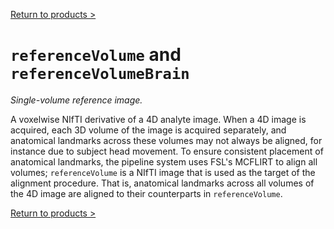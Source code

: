 [Return to products >](https://pipedocs.github.io//products)

# `referenceVolume` and `referenceVolumeBrain`

_Single-volume reference image._

A voxelwise NIfTI derivative of a 4D analyte image. When a 4D image is acquired, each 3D volume of the image is acquired separately, and anatomical landmarks across these volumes may not always be aligned, for instance due to subject head movement. To ensure consistent placement of anatomical landmarks, the pipeline system uses FSL's MCFLIRT to align all volumes; `referenceVolume` is a NIfTI image that is used as the target of the alignment procedure. That is, anatomical landmarks across all volumes of the 4D image are aligned to their counterparts in `referenceVolume`.

[Return to products >](https://pipedocs.github.io//products)
